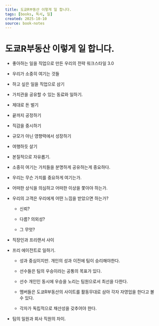 ```yaml
---
title: 도쿄R부동산 이렇게 일 합니다.
tags: [books, 독서, 일]
created: 2025-10-10
source: book-notes
---
```


# 도쿄R부동산 이렇게 일 합니다.



- 좋아하는 일을 직업으로 만든 우리의 전략 워크스타일 3.0

- 우리가 소중히 여기는 것들

- 하고 싶은 일을 직업으로 삼기

- 가치관을 공유할 수 있는 동료와 일하기.

- 제대로 돈 벌기

- 끝까지 공정하기

- 직감을 중시하기

- 규모가 아닌 영향력에서 성장하기

- 여행하듯 살기

- 본질적으로 자유롭기.

- 소중히 여기는 가치들을 분명하게 공유하는게 중요하다.

- 우리는 무슨 가치를 중요하게 여기는가.

- 어떠한 상식을 의심하고 어떠한 이상을 쫓아야 하는가.

- 우리의 고객은 우리에게 어떤 느낌을 받았으면 하는가?

  - 신뢰?

  - 다름? 의외성?

  - 그 무엇?

- 직장인과 프리랜서 사이

- 프리 에이전트로 일하기.

  - 성과 중심이지만. 개인의 성과 이전에 팀이 승리해야한다.

  - 선수들은 팀의 우승이라는 공통의 목표가 있다.

  - 선수 개인인 동시에 우승을 노리는 팀원으로서 최선을 다한다.

  - 멤버들은 도쿄R부동산의 사이트를 활동무대로 삼아 각자 자영업을 한다고 볼 수 있다.

  - 각자가 독립적으로 채산성을 갖추어야 한다.

- 팀의 일원과 회사 직원의 차이.


